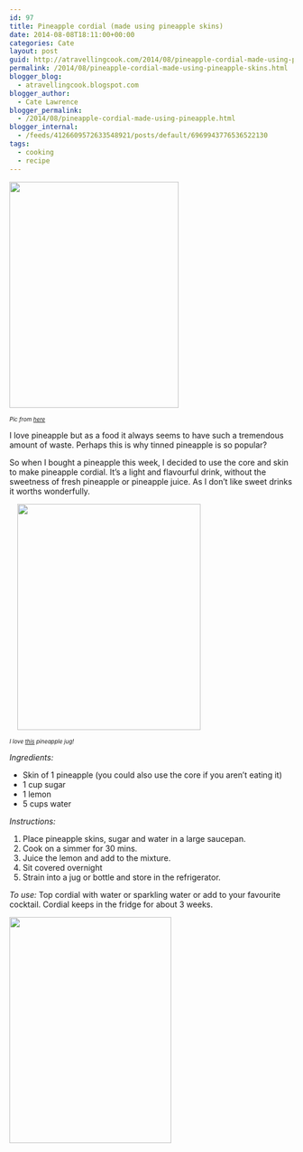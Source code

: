 ```yaml
---
id: 97
title: Pineapple cordial (made using pineapple skins)
date: 2014-08-08T18:11:00+00:00
categories: Cate
layout: post
guid: http://atravellingcook.com/2014/08/pineapple-cordial-made-using-pineapple-skins.html
permalink: /2014/08/pineapple-cordial-made-using-pineapple-skins.html
blogger_blog:
  - atravellingcook.blogspot.com
blogger_author:
  - Cate Lawrence
blogger_permalink:
  - /2014/08/pineapple-cordial-made-using-pineapple.html
blogger_internal:
  - /feeds/4126609572633548921/posts/default/6969943776536522130
tags:
  - cooking
  - recipe
---
```





  <a  href="http://4.bp.blogspot.com/-c3rYM3Fcdz8/U-T86r_Bc_I/AAAAAAAAJHs/N0hOye8U4Ho/s1600/640px-GiantPineappleNambour.jpg"><img src="http://4.bp.blogspot.com/-c3rYM3Fcdz8/U-T86r_Bc_I/AAAAAAAAJHs/N0hOye8U4Ho/s1600/640px-GiantPineappleNambour.jpg" alt="" width="300" height="400" border="0" /></a>


_<span style="font-size: x-small;">Pic from <a href="http://en.wikipedia.org/wiki/Big_Pineapple">here</a>_

I love pineapple but as a food it always seems to have such a tremendous amount of waste. Perhaps this is why tinned pineapple is so popular?



So when I bought a pineapple this week, I decided to use the core and skin to make pineapple cordial. It&#8217;s a light and flavourful drink, without the sweetness of fresh pineapple or pineapple juice. As I don&#8217;t like sweet drinks it worths wonderfully.
  
<a style="margin-left: 1em; margin-right: 1em; text-align: center;" href="http://1.bp.blogspot.com/-WmaXRUytMpU/U-T8uAJG13I/AAAAAAAAJHk/ZWSM6_exm54/s1600/459905658_e4dbc2b70d_o.jpg"><img src="http://1.bp.blogspot.com/-WmaXRUytMpU/U-T8uAJG13I/AAAAAAAAJHk/ZWSM6_exm54/s1600/459905658_e4dbc2b70d_o.jpg" alt="" width="325" height="400" border="0" /></a>
  
_<span style="font-size: x-small;">I love <a href="http://www.ebay.com/itm/Vintage-1960s-PINEAPPLE-SHAPED-PLASTIC-PITCHER-Minerware-with-6-pineapple-mugs-/221488809564?pt=Dinnerware_Serving_Dishes&hash=item3391c3065c">this</a> pineapple jug!_

_Ingredients:_

  * Skin of 1 pineapple (you could also use the core if you aren&#8217;t eating it)
  * 1 cup sugar
  * 1 lemon
  * 5 cups water

_Instructions:_

  1. Place pineapple skins, sugar and water in a large saucepan.
  2. Cook on a simmer for 30 mins.
  3. Juice the lemon and add to the mixture.
  4. Sit covered overnight
  5. Strain into a jug or bottle and store in the refrigerator.


  <i>To use: </i>Top cordial with water or sparkling water or add to your favourite cocktail. Cordial keeps in the fridge for about 3 weeks.



  <a  href="http://3.bp.blogspot.com/-iJ0sHp6rIh4/U-UEkrHzNpI/AAAAAAAAJIo/E7iSg71EOeA/s1600/14674036819_bb8b794b03_b.jpg"><img src="http://3.bp.blogspot.com/-iJ0sHp6rIh4/U-UEkrHzNpI/AAAAAAAAJIo/E7iSg71EOeA/s1600/14674036819_bb8b794b03_b.jpg" alt="" width="287" height="400" border="0" /></a>

